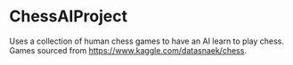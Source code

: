 # ChessAIProject
Uses a collection of human chess games to have an AI learn to play chess.
Games sourced from https://www.kaggle.com/datasnaek/chess.
